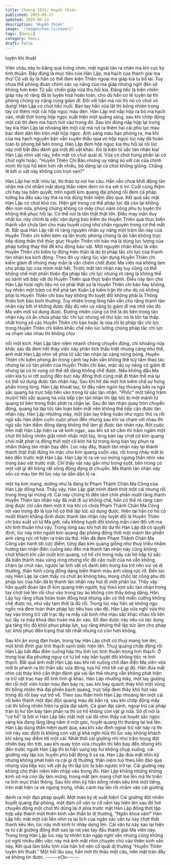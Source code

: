 ```yaml
---
title: Chương 1631: Huyền thiên
published: 2025-05-22
updated: 2025-05-22
description: 'Huyền thiên'
image: '/images/han-li/cover/'
tags: [HanLi]
category: HanLi
draft: false
---
```


luyện khí thuật

Viên châu này to bằng quả trứng chim, mặt ngoài tản ra chân ma
khí cực kỳ tinh thuần. Đây đúng là mục tiêu của Hàn Lập, ma
hạch của thánh giai ma thú! Có vật ấy là hắn có thể đem kiện
Thiên ngoại ma giáp kia tu bổ lại. Tuy chưa thể phỏng đoán chính
xác uy năng của ma giáp nhưng nghĩ đến sẽ không hơn kiện Tử
sắc chiến giáp vừa thu hồi kia. Đáng tiếc là kiện chiến giáp này rõ
ràng đã bị luyện hoá hoàn toàn, cho dù hắn có tế luyện lại thì
phỏng chừng uy năng cũng giảm đi. Đối với hắn mà nói thì nó có
chút vô dụng!
Hàn Lập có chút tiếc nuối. Bàn tay hắn vừa lật thì bỗng nhiên
trong tay có thêm một cái hộp ngọc màu đen. Hàn Lập mở nắp
hộp ra bỏ ma hạch vào, nhất thời trong hộp ngọc xuất hiện một
quầng sáng, sau khi chớp động một cái thì đem ma hạch hút vào
trong đó. Sau khi đóng nắp hộp lại trong tay kia Hàn Lập lại
nhoáng lên một cái mà rút ra thêm hai cái phù lục màu bạc đem
dán lên trên mặt hộp ngọc.
Ánh sáng màu bạc phóng ra, ma khí của ma hạch nguyên bản
vẫn xuyên thấu qua vỏ hộp ngọc lúc này đã hoàn toàn bị phong
bế bên trong. Hàn Lập đem hộp ngọc kia thu hồi lại rồi lúc này
mới bắt đầu đánh giá một đồ vật khác. Đó là kiện tử sắc tàn nhận
kia!
Hàn Lập nhìn vật này, trên mặt có chút quái dị. Vừa có chút hưng
phấn lại có chút nghi hoặc.
"Huyền Thiên Chi Bảo nhưng uy năng so với cái của chính mình
thì tựa hồ kém hơn rất nhiều, bộ dáng lại có chút không giống.
Chẳng lẽ bởi vì vật này không còn trọn vẹn?"

Hàn Lập hai mắt nhíu lại, thì thào tự nói hai câu.
Hắn vẫn chưa khởi động tàn nhận mà chỉ nhắm mắt dùng thần
niệm đem nó tra xét tỉ mỉ. Cuối cùng thậm chí hay tay bấm quyết,
trên người kim quang đại phóng rồi đem cả pháp tướng ba đầu
sáu tay thả ra mà dùng thần niệm đảo qua.
Kết quả sắc mặt Hàn Lập có chút khó coi. Hiện giờ trong cơ thể
pháp lực đã còn lại không đến non nửa, phỏng chừng không có
mấy chục năm công phu tu luyện thì không thể phục hồi lại. Có
thể nói là tổn thất thật lớn. Điều may mắn duy nhất lúc này chính
là việc vận dụng bảo kiếm do Huyền Thiên quả thực biến thành
vẫn chưa làm cho máu huyết cũng như chân nguyên trong cơ thể
mất đi.
Bất quá Hàn Lập rất rõ ràng nguyên nhân uy năng một trảm lần
này của Huyền Thiên chi kiếm kém xa lần trước phỏng chừng là
do hắn không trực tiếp dùng thân thể thúc giục Huyền Thiên chi
bảo mà là dùng lực lượng của pháp tướng thay thế để khu động
bảo vật. Một nguyên nhân khác là việc Huyền Thiên chi kiếm tự
động hiện thân là do bị pháp tắc chi lực của thanh tàn nhận kia
kích động. Theo đó uy năng lúc vận dụng Huyền Thiên chi kiếm
giảm đi nhưng may mắn là vẫn chém chết được Ma viên mà
không làm cho pháp lực của mình mất hết.
Trước mắt tàn nhận này tuy cũng có thể khống chế một phần
thiên địa pháp tắc chi lực nhưng rõ ràng là không thể so sánh với
bảo vật do Huyền Thiên quả thực biến thành. Điều này làm cho
Hàn Lập hoài nghi liệu nó có phải thật sự là Huyền Thiên chi bảo
hay không, tuy nhiên một trảm có thể phá tan Xuân Lệ kiếm trận
thì cho dù nó không phải là Huyền Thiên chi bảo hay không thì
tuyệt đối không phải là Thông thiên linh bảo bình thường.
Tuy nhiên trong lòng hắn vẫn cho rằng thanh tàn nhận này bởi vì
không được đầy đủ nên uy năng bị giảm đi mà nhờ vào đó Ma
viên mới sử dụng được. Đương nhiên cũng có thể là do bên trong
tàn nhận này có ẩn chứa pháp tắc chi lực nhưng về thứ bậc nó là
tồn tại thấp nhất trong số các Huyền Thiên chi bảo hoặc là vừa rồi
bị pháp tắc chi lực trong Huyền Thiên chi kiếm khắc chế nên lúc
lướng chủng pháp tắc chi lực va chạm vào nhau thì không chịu

nổi một kích.
Hàn Lập tâm niệm nhanh chóng chuyển động, chỉ khoảng nửa
khắc sau đã đem hết thảy việc này phân tích thấu triệt nhưng
càng như thế, ánh mắt Hàn Lập nhìn về phía tử sắc tàn nhận lại
càng nóng bỏng.
Huyền Thiên chi kiếm phong ấn trong cánh tay hắn vẫn không thể
tuỳ tâm thao tác nhưng lại có tàn phiến của Huyền Thiên chi bảo,
mặc dù uy năng có giảm đi nhưng lại có hi vọng có thể dễ dàng
khống chế được. Nếu không đầu Ma viên kia tu vi rớt xuống đến
bực này đồng thời cũng mất đi thân thể mà lại có thể sử dụng
được tàn nhận này.
Sau khi hít dài một hơi kiềm chế sự hưng phấn trong lòng. Hàn
Lập khoát tay, từ đầu năm ngón tay thoáng bắn ra ngũ sắc quang
hà trực tiếp tiến vào trong tử sắc tàn nhận.
"Phốc" một tiếng trầm muộn!
Hôi sắc quang hà vừa tiếp cận tàn nhận thì lập tức bị một mảnh
từ quang từ bên trong thân phát ra chặn lại. Sau đó tàn nhận
quay tròn chuyển động, quang hà lập tức tán loạn biến mất nên
không thể tiếp cận được tàn nhận này.
Hàn Lập nhướng mày, một bàn tay trắng noãn như ngọc thò ra rồi
ngũ sắc hàn diễm cuồn cuộn phun đến nhưng sau khi va chạm
với nhau thì ngũ sắc hàn diễm đồng dạng không thể làm gì được
tàn nhân này. Rốt cuộc trên mặt Hàn Lập hiện ra vẻ kinh ngạc,
sau khi sờ sờ cằm thì trầm ngâm một chút thì bỗng nhiên giật
mình nhấc một tay, lòng bàn tay chợt có kim quang chói mắt phát
ra đồng thời một cỗ kim hà từ trong lòng bàn tay phun ra nhắm
thẳng tàn nhận bay đến.
Lúc này đây, thanh tàn nhận này lại thành thành thật thật đứng im
mặc cho kim quang cuốn vào, rồi trong nháy mắt bị kéo đến trước
mặt Hàn Lập. Hàn Lập lộ ra vẻ vui mừng ngưng thần nhìn vào
trong bảo vật trước mặt. Chỉ thấy vật này gần như trong suốt, bên
trong có một vật gì đó trông rất sống động đang di chuyển. Mà
thanh tàn nhận này vốn có màu tím thì lúc này lại dần dần lộ ra

một tia kim mang, dường như là đang bị Phạm Thánh Chân Ma
Công của Hàn Lập đồng hoá. Thấy vậy, Hàn Lập giật mình đánh
thót một cái nhưng rồi trong lòng lại mừng rỡ.
Cái này chứng tỏ đến tám chín phần mười rằng thanh Huyền
Thiên tàn nhận này đã mất đi sự khống chế, hắn có thể rõ ràng
cảm ứng được chỉ cần đem một ít ma khí có chứa Phạm Thánh
Chân Ma Công rót vào trong đó là tựa hồ có thể lập tức sử dụng
được. Hiện tại hắn cơ hồ có mười thành khẳng định được thanh
tàn nhận này tuyệt đối là Huyền Thiên chi bảo xuất xứ từ Ma giới,
nếu không tuyệt đối không mẫn cảm đối với ma khí tinh thuần
như vậy.
Trong lòng sau khi hơi do dự thì Hàn Lập đã có quyết định, lúc
này trên người kim quang đại phóng đồng thời một mảnh lân
phiến ánh vàng rực rỡ hiện ra trên da thịt. Hắn đã đem Phạm
Thánh Chân Ma Công vận hành tới cực điểm, từng đạo kim
quang giống như thuỷ triều nhằm hướng tàn nhận điên cuồng kéo
đến mà thanh tàn nhận này cũng không chút khách khí cắn nuốt
kim quang, cơ hồ chỉ trong mấy cái hô hấp tử sắc đã biến thành
màu vàng ròng nhưng tốc độ cắn nuốt của nó vẫn không chậm lại
chút nào, ngược lại linh vật vô danh bên trong kia trở nên vui vẻ
dị thường, thân hình cũng đồng dạng biến thành màu ánh vàng
rực rỡ.
Đến lúc này HÀn Lập lại cảm thấy có chút ăn không tiêu, trong
chốc lát công phu đó pháp lực của hắn đã bị thanh tàn nhận này
hút đi một phần ba. Thấy vậy hắn quyết đoán tán đi kim quang
trên người, tuỳ theo kim sắc tàn nhận trong tay chợt loé lên rồi
chui vào trong tay áo không còn thấy bóng dáng. Hàn Lập tuy
rằng chưa hoàn toàn đồng hoá nhưng vẫn có thể miễn cưỡng
khống chế được nó, như vậy tạm thời là đủ rồi. Trong lúc này hắn
sẽ không ngu ngốc mà đem toàn thân pháp lực tiêu hao vào đó.
Hàn Lập vừa nghĩ vừa thò tay vào trong trữ vật trạc lấy ra mấy cái
bình nhỏ màu sắc khác nhau rồi liên tục lấy ra mấy khoả đan
hoàn mà ăn vào. Số đan dược này nếu có tác dụng gia tăng tốc
độ khôi phục pháp lực, tuy rằng không thể lập tức làm cho pháp
lực khôi phục đến trạng thái tốt nhất nhưng có còn hơn không.

Sau khi ăn xong đan hoàn, trong tay Hàn Lập chợt có thuý mang
loé lên, một khối đỉnh giai linh thạch xanh biếc hiện lên. Thuý
quang chớp động rồi Hàn Lập bắt đầu điên cuồng hấp thu linh lực
tinh thuần trong linh thạch.
Ở trong loại địa phương nguy cơ tứ bề này hắn tuyệt đối không
tiếc rẻ linh thạch. Bất quá ánh mắt Hàn Lập sau khi rơi xuống chỗ
đan điền Ma viên vừa mới bị phanh ra thì thần sắc vừa động, tựa
hồ nhớ tới cái gì đó. Hắn đưa mắt nhìn cái thây khô cẩn thận
đánh giá vài lần thế nhưng vẫn không phát hiện ra trữ vật trạc hay
đồ linh tinh gì khác. Hàn Lập nhướng mày, một tay giương lên rồi
một viên hoàn màu đen bay ra, sau khi bay quanh thây khô một
vòng thì bỗng nhiên thả đại phiến bạch quang, trực tiếp đem thây
khô hút vào trong đó rồi bay vụt trở về.
Theo sau thân hình Hàn Lập nhoáng lên một cái rồi biến thành
một đạo độn quang màu đỏ bắn ra, sau khi chớp động mấy cái thì
bỗng nhiên hiện ra giữa đại sảnh. Cả gian đại sảnh, ngoại trừ cái
pháp trận bị hư tổn bảy tám phần ra thì cơ hồ không còn vật gì
nữa. Sở dĩ nói là "cơ hồ" là bởi vì Hàn Lập liếc mắt một cái đã
nhìn thấy cái huyết sắc ngọc sàng kia đang lẳng lặng nằm ở một
góc, huyết quang thi thoảng lai loé lên.
Hàn Lập dùng thần niệm quét qua, sau khi xác định ngoại trừ vật
này ra thì nơi này xác định là không còn vật gì khả nghi nữa thì
lúc này không khách khí nâng tay điểm tới một cái. Nhất thời cái
giường nhì như trầm trọng đột nhiên bay lên trời, sau khi quay
tròn vừa chuyển thì liền bay đến nhưng khi đến trước người Hàn
Lập thì bị hắn vung tay hư không chụp xuống, cái giường này lập
tức huyền phù bất động ở xa xa.
Hàn Lập đưa mắt nhìn kỹ nhưng không phát hiện ra cái gì dị
thường, thần niệm tuỳ theo liền đảo qua nhưng vừa tiếp xúc với
vật ấy thì lập tức bị bắn ngược trở lại. Cái giường này không cho
thần niệm tiến nhập vào trong đó. Hàn Lập không những không
kinh sợ mà còn lấy làm mừng, trong mắt lam mang chợt loé lên
mà thi triển ra linh mục thần thông.
Sau khi nhìn kỹ hắn bỗng nhiên kêu khẽ một tiếng, trên mặt hiện
ra vẻ ngưng trọng, nhấc cánh tay lên rồi nhằm vào cái giường

đánh ra một đạo pháp quyết.
Một màn kỳ dị xuất hiện!
Cái giường đột nhiên huyết quang đại phóng, một đám cổ văn to
cỡ nắm tay hiện lên sau đó hơi chuyển động một chút thì dừng lại
ở phía trước mặt Hàn Lập đồng thời tập hợp xếp thành một thiên
kinh văn thần bí dị thường.
"Ngân khoa văn!"
Hàn Lập liếc mắt một cái liền nhìn ra lai lịch của ngân sắc văn tự
này chợt thất thanh kêu lên, lúc này mới kinh hỉ nhảy dựng lên.
Cái văn tự này sao lại hiện ra từ cái giường đồng thời sao lại rơi
vào tay đầu thánh giai Ma viên này. Trong lòng Hàn Lập lúc này
tự nhiên tràn ngập nghi vấn nhưng cũng không có nghĩ nhiều đến
việc này mà ánh mắt nhìn chuyên chú vào thiên kinh văn này. Kết
quả làm biểu tình của hắn trở nên cổ quái dị thường
"Huyền Thiên luyện khí thuật."
Một hồi lâu sau, hắn mới thì thào một câu, trên mặt tràn đầy vẻ
không tin được.
------oOo------
